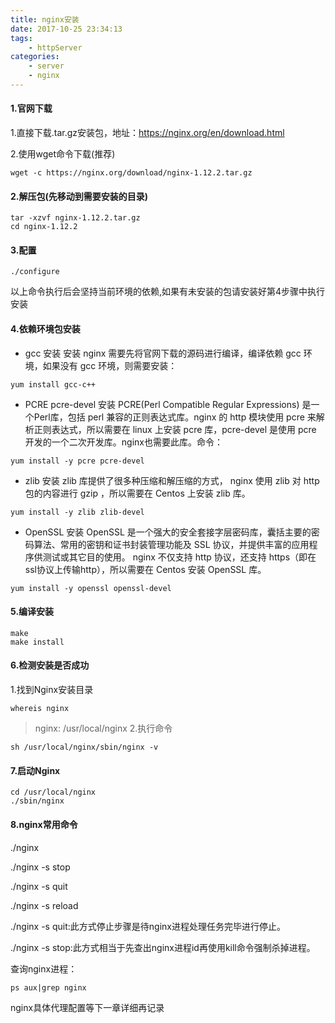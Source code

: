 ```yaml
---
title: nginx安装
date: 2017-10-25 23:34:13
tags: 
	- httpServer
categories:
	- server
	- nginx
---
```

#### 1.官网下载
1.直接下载.tar.gz安装包，地址：https://nginx.org/en/download.html

2.使用wget命令下载(推荐)
```shell
wget -c https://nginx.org/download/nginx-1.12.2.tar.gz
```
#### 2.解压包(先移动到需要安装的目录)
```shell
tar -xzvf nginx-1.12.2.tar.gz
cd nginx-1.12.2
```
#### 3.配置
```shell
./configure
```
以上命令执行后会坚持当前环境的依赖,如果有未安装的包请安装好第4步骤中执行安装

<!-- more -->

#### 4.依赖环境包安装

- gcc 安装
安装 nginx 需要先将官网下载的源码进行编译，编译依赖 gcc 环境，如果没有 gcc 环境，则需要安装：

```shell
yum install gcc-c++
```

- PCRE pcre-devel 安装
PCRE(Perl Compatible Regular Expressions) 是一个Perl库，包括 perl 兼容的正则表达式库。nginx 的 http 模块使用 pcre 来解析正则表达式，所以需要在 linux 上安装 pcre 库，pcre-devel 是使用 pcre 开发的一个二次开发库。nginx也需要此库。命令：

```shell
yum install -y pcre pcre-devel
```

- zlib 安装
zlib 库提供了很多种压缩和解压缩的方式， nginx 使用 zlib 对 http 包的内容进行 gzip ，所以需要在 Centos 上安装 zlib 库。

```shell
yum install -y zlib zlib-devel
```

- OpenSSL 安装
OpenSSL 是一个强大的安全套接字层密码库，囊括主要的密码算法、常用的密钥和证书封装管理功能及 SSL 协议，并提供丰富的应用程序供测试或其它目的使用。
nginx 不仅支持 http 协议，还支持 https（即在ssl协议上传输http），所以需要在 Centos 安装 OpenSSL 库。

```shell
yum install -y openssl openssl-devel
```
#### 5.编译安装
```shell
make
make install
```
#### 6.检测安装是否成功
1.找到Nginx安装目录
```shell
whereis nginx
```
> nginx: /usr/local/nginx
2.执行命令
```shell
sh /usr/local/nginx/sbin/nginx -v
```
#### 7.启动Nginx
```shell
cd /usr/local/nginx
./sbin/nginx
```
#### 8.nginx常用命令
./nginx 

./nginx -s stop

./nginx -s quit

./nginx -s reload

./nginx -s quit:此方式停止步骤是待nginx进程处理任务完毕进行停止。

./nginx -s stop:此方式相当于先查出nginx进程id再使用kill命令强制杀掉进程。

查询nginx进程：
```shell
ps aux|grep nginx
```
nginx具体代理配置等下一章详细再记录